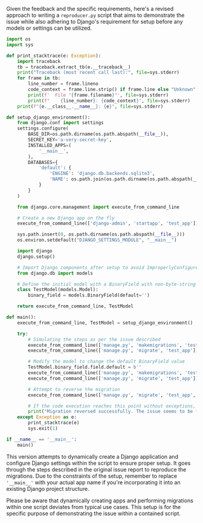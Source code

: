 Given the feedback and the specific requirements, here's a revised approach to writing a `reproducer.py` script that aims to demonstrate the issue while also adhering to Django's requirement for setup before any models or settings can be utilized.

```python
import os
import sys

def print_stacktrace(e: Exception):
    import traceback
    tb = traceback.extract_tb(e.__traceback__)
    print("Traceback (most recent call last):", file=sys.stderr)
    for frame in tb:
        line_number = frame.lineno
        code_context = frame.line.strip() if frame.line else "Unknown"
        print(f'  File "{frame.filename}"', file=sys.stderr)
        print(f"    {line_number}: {code_context}", file=sys.stderr)
    print(f"{e.__class__.__name__}: {e}", file=sys.stderr)

def setup_django_environment():
    from django.conf import settings
    settings.configure(
        BASE_DIR=os.path.dirname(os.path.abspath(__file__)),
        SECRET_KEY='a-very-secret-key',
        INSTALLED_APPS=(
            '__main__',
        ),
        DATABASES={
            'default': {
                'ENGINE': 'django.db.backends.sqlite3',
                'NAME': os.path.join(os.path.dirname(os.path.abspath(__file__)), 'db.sqlite3'),
            }
        }
    )

    from django.core.management import execute_from_command_line

    # Create a new Django app on the fly
    execute_from_command_line(['django-admin', 'startapp', 'test_app'])

    sys.path.insert(0, os.path.dirname(os.path.abspath(__file__)))
    os.environ.setdefault("DJANGO_SETTINGS_MODULE", "__main__")

    import django
    django.setup()

    # Import Django components after setup to avoid ImproperlyConfigured error
    from django.db import models

    # Define the initial model with a BinaryField with non-byte-string default
    class TestModel(models.Model):
        binary_field = models.BinaryField(default='')

    return execute_from_command_line, TestModel

def main():
    execute_from_command_line, TestModel = setup_django_environment()

    try:
        # Simulating the steps as per the issue described
        execute_from_command_line(['manage.py', 'makemigrations', 'test_app'])
        execute_from_command_line(['manage.py', 'migrate', 'test_app'])

        # Modify the model to change the default BinaryField value
        TestModel.binary_field.field.default = b''
        execute_from_command_line(['manage.py', 'makemigrations', 'test_app'])
        execute_from_command_line(['manage.py', 'migrate', 'test_app'])

        # Attempt to reverse the migration
        execute_from_command_line(['manage.py', 'migrate', 'test_app', 'zero'])

        # If the code execution reaches this point without exceptions, the issue is presumed fixed
        print("Migration reversed successfully. The issue seems to be fixed.")
    except Exception as e:
        print_stacktrace(e)
        sys.exit(1)

if __name__ == '__main__':
    main()
```

This version attempts to dynamically create a Django application and configure Django settings within the script to ensure proper setup. It goes through the steps described in the original issue report to reproduce the migrations. Due to the constraints of the setup, remember to replace `'__main__'` with your actual app name if you're incorporating it into an existing Django project structure.

Please be aware that dynamically creating apps and performing migrations within one script deviates from typical use cases. This setup is for the specific purpose of demonstrating the issue within a contained script.